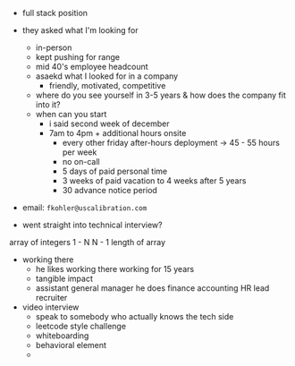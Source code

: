 - full stack position
- they asked what I'm looking for
	- in-person
	- kept pushing for range
	- mid 40's employee headcount
	- asaekd what I looked for in a company
		- friendly, motivated, competitive
	- where do you see yourself in 3-5 years & how does the company fit into it?
	- when can you start
		- i said second week of december
		- 7am to 4pm + additional hours onsite
			- every other friday after-hours deployment -> 45 - 55 hours per week
			- no on-call
			- 5 days of paid personal time
			- 3 weeks of paid vacation to 4 weeks after 5 years
			- 30 advance notice period


- email: `fkohler@uscalibration.com`

- went straight into technical interview?

array of integers
1 - N
N - 1 length of array
- working there
	- he likes working there working for 15 years
	- tangible impact
	- assistant general manager he does finance accounting HR lead recruiter
- video interview
	- speak to somebody who actually knows the tech side
	- leetcode style challenge
	- whiteboarding
	- behavioral element
	-  